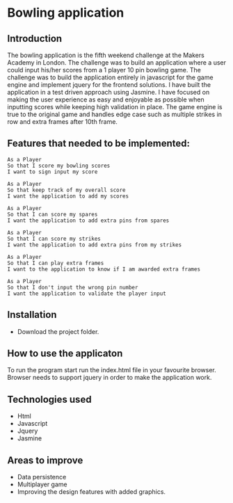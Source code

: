 
Bowling application
==================

Introduction
-------
The bowling application is the fifth weekend challenge at the Makers Academy in London. The challenge was to build an application where a user could input his/her scores from a 1 player 10 pin bowling game. The challenge was to build the application entirely in javascript for the game engine and implement jquery for the frontend solutions. I have built the application in a test driven approach using Jasmine. I have focused on making the user experience as easy and enjoyable as possible when inputting scores while keeping high validation in place. The game engine is true to the original game and handles edge case such as multiple strikes in row and extra frames after 10th frame.

Features that needed to be implemented:
-------

```
As a Player
So that I score my bowling scores
I want to sign input my score

As a Player
So that keep track of my overall score
I want the application to add my scores

As a Player
So that I can score my spares
I want the application to add extra pins from spares

As a Player
So that I can score my strikes
I want the application to add extra pins from my strikes

As a Player
So that I can play extra frames
I want to the application to know if I am awarded extra frames

As a Player
So that I don't input the wrong pin number
I want the application to validate the player input
```

Installation
-----
* Download the project folder.


How to use the applicaton
-----

To run the program start run the index.html file in your favourite browser. Browser needs to support jquery in order to make the application work.

Technologies used
-----
* Html
* Javascript
* Jquery
* Jasmine

Areas to improve
-----

* Data persistence
* Multiplayer game
* Improving the design features with added graphics.
